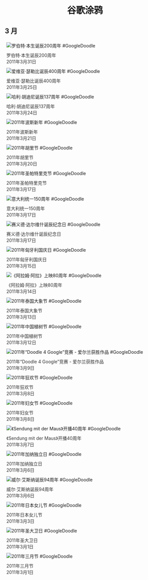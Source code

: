 
<h1 align="center"> 谷歌涂鸦 </h1>




## 3 月

<div class="image">


<img src="" alt="罗伯特·本生诞辰200周年 #GoogleDoodle" style="margin: 5px"/>
<div class="info" style="font-size: 14px; color:#333333; margin:5px"><div class="title">罗伯特·本生诞辰200周年</div><div class="date">2011年3月31日</div></div>

<img src="" alt="爱维亚·瑟勒比诞辰400周年 #GoogleDoodle" style="margin: 5px"/>
<div class="info" style="font-size: 14px; color:#333333; margin:5px"><div class="title">爱维亚·瑟勒比诞辰400周年</div><div class="date">2011年3月25日</div></div>

<img src="" alt="哈利·胡迪尼诞辰137周年 #GoogleDoodle" style="margin: 5px"/>
<div class="info" style="font-size: 14px; color:#333333; margin:5px"><div class="title">哈利·胡迪尼诞辰137周年</div><div class="date">2011年3月24日</div></div>

<img src="" alt="2011年波斯新年 #GoogleDoodle" style="margin: 5px"/>
<div class="info" style="font-size: 14px; color:#333333; margin:5px"><div class="title">2011年波斯新年</div><div class="date">2011年3月21日</div></div>

<img src="" alt="2011年胡里节 #GoogleDoodle" style="margin: 5px"/>
<div class="info" style="font-size: 14px; color:#333333; margin:5px"><div class="title">2011年胡里节</div><div class="date">2011年3月20日</div></div>

<img src="" alt="2011年圣帕特里克节 #GoogleDoodle" style="margin: 5px"/>
<div class="info" style="font-size: 14px; color:#333333; margin:5px"><div class="title">2011年圣帕特里克节</div><div class="date">2011年3月17日</div></div>

<img src="" alt="意大利统一150周年 #GoogleDoodle" style="margin: 5px"/>
<div class="info" style="font-size: 14px; color:#333333; margin:5px"><div class="title">意大利统一150周年</div><div class="date">2011年3月17日</div></div>

<img src="" alt="赛义德·达尔维什诞辰纪念日 #GoogleDoodle" style="margin: 5px"/>
<div class="info" style="font-size: 14px; color:#333333; margin:5px"><div class="title">赛义德·达尔维什诞辰纪念日</div><div class="date">2011年3月17日</div></div>

<img src="" alt="2011年匈牙利国庆日 #GoogleDoodle" style="margin: 5px"/>
<div class="info" style="font-size: 14px; color:#333333; margin:5px"><div class="title">2011年匈牙利国庆日</div><div class="date">2011年3月15日</div></div>

<img src="" alt="《阿拉姆·阿拉》上映80周年 #GoogleDoodle" style="margin: 5px"/>
<div class="info" style="font-size: 14px; color:#333333; margin:5px"><div class="title">《阿拉姆·阿拉》上映80周年</div><div class="date">2011年3月14日</div></div>

<img src="" alt="2011年泰国大象节 #GoogleDoodle" style="margin: 5px"/>
<div class="info" style="font-size: 14px; color:#333333; margin:5px"><div class="title">2011年泰国大象节</div><div class="date">2011年3月13日</div></div>

<img src="" alt="2011年中国植树节 #GoogleDoodle" style="margin: 5px"/>
<div class="info" style="font-size: 14px; color:#333333; margin:5px"><div class="title">2011年中国植树节</div><div class="date">2011年3月12日</div></div>

<img src="" alt="2011年“Doodle 4 Google”竞赛 - 爱尔兰获胜作品 #GoogleDoodle" style="margin: 5px"/>
<div class="info" style="font-size: 14px; color:#333333; margin:5px"><div class="title">2011年“Doodle 4 Google”竞赛 - 爱尔兰获胜作品</div><div class="date">2011年3月9日</div></div>

<img src="" alt="2011年狂欢节 #GoogleDoodle" style="margin: 5px"/>
<div class="info" style="font-size: 14px; color:#333333; margin:5px"><div class="title">2011年狂欢节</div><div class="date">2011年3月8日</div></div>

<img src="" alt="2011年妇女节 #GoogleDoodle" style="margin: 5px"/>
<div class="info" style="font-size: 14px; color:#333333; margin:5px"><div class="title">2011年妇女节</div><div class="date">2011年3月8日</div></div>

<img src="" alt="《Sendung mit der Maus》开播40周年 #GoogleDoodle" style="margin: 5px"/>
<div class="info" style="font-size: 14px; color:#333333; margin:5px"><div class="title">《Sendung mit der Maus》开播40周年</div><div class="date">2011年3月7日</div></div>

<img src="" alt="2011年加纳独立日 #GoogleDoodle" style="margin: 5px"/>
<div class="info" style="font-size: 14px; color:#333333; margin:5px"><div class="title">2011年加纳独立日</div><div class="date">2011年3月6日</div></div>

<img src="" alt="威尔·艾斯纳诞辰94周年 #GoogleDoodle" style="margin: 5px"/>
<div class="info" style="font-size: 14px; color:#333333; margin:5px"><div class="title">威尔·艾斯纳诞辰94周年</div><div class="date">2011年3月6日</div></div>

<img src="" alt="2011年日本女儿节 #GoogleDoodle" style="margin: 5px"/>
<div class="info" style="font-size: 14px; color:#333333; margin:5px"><div class="title">2011年日本女儿节</div><div class="date">2011年3月3日</div></div>

<img src="" alt="2011年圣大卫日 #GoogleDoodle" style="margin: 5px"/>
<div class="info" style="font-size: 14px; color:#333333; margin:5px"><div class="title">2011年圣大卫日</div><div class="date">2011年3月1日</div></div>

<img src="" alt="2011年三月节 #GoogleDoodle" style="margin: 5px"/>
<div class="info" style="font-size: 14px; color:#333333; margin:5px"><div class="title">2011年三月节</div><div class="date">2011年3月1日</div></div>

</div>








